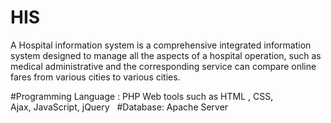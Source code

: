 # HIS
A Hospital information system is a comprehensive integrated information system designed to manage all the aspects of a hospital operation, such as medical administrative and the corresponding service can compare online fares from various cities to various cities.

#Programming Language :
PHP 
Web tools such as HTML , CSS,  Ajax, JavaScript, jQuery
 
#Database:
Apache Server
